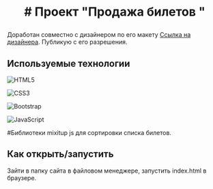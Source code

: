 # <p align='center'># Проект "Продажа билетов "</p>
Доработан совместно с дизайнером по его макету [Ссылка на дизайнера](https://t.me/killmebaga ). Публикую с его разрешения.

## Используемые технологии

![HTML5](https://img.shields.io/badge/html5-%23E34F26.svg?style=for-the-badge&logo=html5&logoColor=white)

![CSS3](https://img.shields.io/badge/css3-%231572B6.svg?style=for-the-badge&logo=css3&logoColor=white)


![Bootstrap](https://img.shields.io/badge/bootstrap-%23563D7C.svg?style=for-the-badge&logo=bootstrap&logoColor=white)

![JavaScript](https://img.shields.io/badge/javascript-%23323330.svg?style=for-the-badge&logo=javascript&logoColor=%23F7DF1E)

#Библиотеки 
mixitup js для сортировки списка билетов.

## Как открыть/запустить

Зайти в папку сайта в файловом менеджере, запустить  index.html в браузере.


